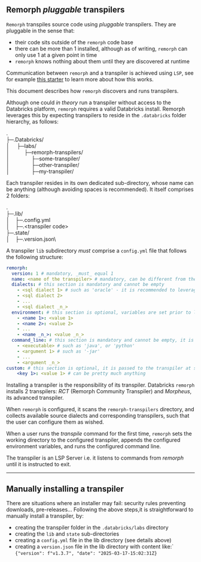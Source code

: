 Remorph _pluggable_ transpilers
---

`Remorph` transpiles source code using _pluggable_ transpilers.
They are pluggable in the sense that:
 - their code sits outside of the `remorph` code base
 - there can be more than 1 installed, although as of writing, `remorph` can only use 1 at a given point in time
 - `remorph` knows nothing about them until they are discovered at runtime

Communication between `remorph` and a transpiler is achieved using `LSP`, see for example [this starter](https://github.com/databrickslabs/remorph-plugin-starters/tree/python-sdk/python) to learn more about how this works.

This document describes how `remorph` discovers and runs transpilers.

Although one could _in theory_ run a transpiler without access to the Databricks platform, `remorph` requires a valid Databricks install.
Remorph leverages this by expecting transpilers to reside in the `.databricks` folder hierarchy, as follows:

&#x002E;\
&#x251C;&#x2500;.Databricks/\
&#x2502;&nbsp;&nbsp;&nbsp;&nbsp;&nbsp;&#x251C;&#x2500;labs/\
&#x2502;&nbsp;&nbsp;&nbsp;&nbsp;&nbsp;&nbsp;&nbsp;&nbsp;&nbsp;&nbsp;&#x251C;&#x2500;remorph-transpilers/\
&#x2502;&nbsp;&nbsp;&nbsp;&nbsp;&nbsp;&nbsp;&nbsp;&nbsp;&nbsp;&nbsp;&nbsp;&nbsp;&nbsp;&nbsp;&nbsp;&#x251C;&#x2500;some-transpiler/\
&#x2502;&nbsp;&nbsp;&nbsp;&nbsp;&nbsp;&nbsp;&nbsp;&nbsp;&nbsp;&nbsp;&nbsp;&nbsp;&nbsp;&nbsp;&nbsp;&#x251C;&#x2500;other-transpiler/\
&#x2502;&nbsp;&nbsp;&nbsp;&nbsp;&nbsp;&nbsp;&nbsp;&nbsp;&nbsp;&nbsp;&nbsp;&nbsp;&nbsp;&nbsp;&nbsp;&#x251C;&#x2500;my-transpiler/



Each transpiler resides in its own dedicated sub-directory, whose name can be anything (although avoiding spaces is recommended). It itself comprises 2 folders:

&#x002E;\
&#x251C;&#x2500;.lib/\
&#x2502;&nbsp;&nbsp;&nbsp;&nbsp;&#x251C;&#x2500;.config.yml\
&#x2502;&nbsp;&nbsp;&nbsp;&nbsp;&#x251C;&#x2500;.&lt;transpiler code&gt;\
&#x251C;&#x2500;.state/\
&#x2502;&nbsp;&nbsp;&nbsp;&nbsp;&#x251C;&#x2500;.version.json\


A transpiler `lib` subdirectory _must_ comprise a `config.yml` file that follows the following structure:

```yaml
remorph:
  version: 1 # mandatory, _must_ equal 1
  name: <name of the transpiler> # mandatory, can be different from the folder name
  dialects: # this section is mandatory and cannot be empty
    - <sql dialect 1> # such as 'oracle' - it is recommended to leverage dialect names from sqlglot)
    - <sql dialect 2>
    - ...
    - <sql dialect _n_>
  environment: # this section is optional, variables are set prior to launching the transpiler
    - <name 1>: <value 1>
    - <name 2>: <value 2>
    - ...
    - <name _n_>: <value _n_>
  command_line: # this section is mandatory and cannot be empty, it is used to launch the transpiler
    - <executable> # such as 'java', or 'python'
    - <argument 1> # such as '-jar'
    - ...
    - <argument _n_>
custom: # this section is optional, it is passed to the transpiler at startup
    <key 1>: <value 1> # can be pretty much anything
```

Installing a transpiler is the responsibility of its transpiler. Databricks `remorph` installs 2 transpilers: _RCT_ (Remorph Community Transpiler) and _Morpheus_, its advanced transpiler.

When `remorph` is configured, it scans the `remorph-transpilers` directory, and collects available source dialects and corresponding transpilers, such that the user can configure them as wished.

When a user runs the _transpile_ command for the first time, `remorph` sets the working directory to the configured transpiler, appends the configured environment variables, and runs the configured command line.

The transpiler is an LSP Server i.e. it listens to commands from _remorph_ until it is instructed to exit.

---
Manually installing a transpiler
---

There are situations where an installer may fail: security rules preventing downloads, pre-releases...
Following the above steps,it is straightforward to manually install a transpiler, by:
 - creating the transpiler folder in the `.databricks/labs` directory
 - creating the `lib` and `state` sub-directories
 - creating a `config.yml` file in the lib directory (see details above)
 - creating a `version.json` file in the lib directory with content like:`
   ```{"version": f"v1.3.7", "date": "2025-03-17-15:02:31Z}```
